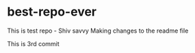 # best-repo-ever


This is test repo - Shiv savvy
Making changes to the readme file

This is 3rd commit

